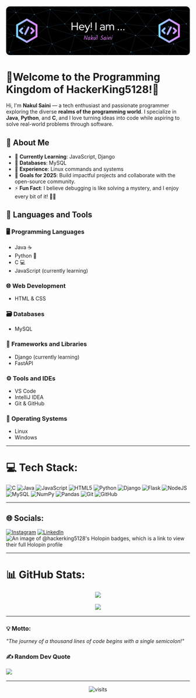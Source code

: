 ![Welcome Banner](https://github.com/HackerKing5128/HackerKing5128/blob/main/github-header-image2.png)


# 👑Welcome to the Programming Kingdom of HackerKing5128!👑  

Hi, I'm **Nakul Saini** — a tech enthusiast and passionate programmer exploring the diverse **realms of the programming world**. I specialize in **Java**, **Python**, and **C**, and I love turning ideas into code while aspiring to solve real-world problems through software.  

## 🌟 About Me

- 🔭 **Currently Learning**: JavaScript, Django  
- 💾 **Databases**: MySQL  
- 🐧 **Experience**: Linux commands and systems  
- 🎯 **Goals for 2025**: Build impactful projects and collaborate with the open-source community.  
- ⚡ **Fun Fact**: I believe debugging is like solving a mystery, and I enjoy every bit of it! 🕵️‍♂️  



## 🚀 Languages and Tools

### 🖥️ Programming Languages
- Java ☕  
- Python 🐍  
- C 💻  
- JavaScript (currently learning)  

### 🌐 Web Development
- HTML & CSS  

### 🗃️ Databases
- MySQL  

### 🌟 Frameworks and Libraries
- Django (currently learning)
- FastAPI

### ⚙️ Tools and IDEs
- VS Code  
- IntelliJ IDEA  
- Git & GitHub  

### 🐧 Operating Systems
- Linux  
- Windows  
 

---

# 💻 Tech Stack:
![C](https://img.shields.io/badge/c-%2300599C.svg?style=plastic&logo=c&logoColor=white) ![Java](https://img.shields.io/badge/java-%23ED8B00.svg?style=plastic&logo=openjdk&logoColor=white) ![JavaScript](https://img.shields.io/badge/javascript-%23323330.svg?style=plastic&logo=javascript&logoColor=%23F7DF1E) ![HTML5](https://img.shields.io/badge/html5-%23E34F26.svg?style=plastic&logo=html5&logoColor=white) ![Python](https://img.shields.io/badge/python-3670A0?style=plastic&logo=python&logoColor=ffdd54) ![Django](https://img.shields.io/badge/django-%23092E20.svg?style=plastic&logo=django&logoColor=white) ![Flask](https://img.shields.io/badge/flask-%23000.svg?style=plastic&logo=flask&logoColor=white) ![NodeJS](https://img.shields.io/badge/node.js-6DA55F?style=plastic&logo=node.js&logoColor=white) ![MySQL](https://img.shields.io/badge/mysql-4479A1.svg?style=plastic&logo=mysql&logoColor=white) ![NumPy](https://img.shields.io/badge/numpy-%23013243.svg?style=plastic&logo=numpy&logoColor=white) ![Pandas](https://img.shields.io/badge/pandas-%23150458.svg?style=plastic&logo=pandas&logoColor=white) ![Git](https://img.shields.io/badge/git-%23F05033.svg?style=plastic&logo=git&logoColor=white) ![GitHub](https://img.shields.io/badge/github-%23121011.svg?style=plastic&logo=github&logoColor=white)

---

## 🌐 Socials:
[![Instagram](https://img.shields.io/badge/Instagram-%23E4405F.svg?logo=Instagram&logoColor=white)](https://instagram.com/nakul_10405) [![LinkedIn](https://img.shields.io/badge/LinkedIn-%230077B5.svg?logo=linkedin&logoColor=white)](https://linkedin.com/in/nakul-saini2408) 
![An image of @hackerking5128's Holopin badges, which is a link to view their full Holopin profile](https://holopin.me/hackerking5128)

---

# 📊 GitHub Stats:

<div align="center">

![](https://github-readme-stats.vercel.app/api?username=HackerKing5128&theme=dark&hide_border=false&include_all_commits=false&count_private=true)<br/>
<!-- ![](https://github-readme-streak-stats.herokuapp.com/?user=HackerKing5128&theme=dark&hide_border=false)<br/> -->
![](https://github-readme-stats.vercel.app/api/top-langs/?username=HackerKing5128&theme=dark&hide_border=false&include_all_commits=false&count_private=true&layout=compact)

</div>

---

### 💡 Motto:
*"The journey of a thousand lines of code begins with a single semicolon!"*

### ✍️ Random Dev Quote
![](https://quotes-github-readme.vercel.app/api?type=horizontal&theme=gruvbox)

---
<p align="center">
  <img src="https://visit-counter.vercel.app/counter.png?page=https%3A%2F%2Fgithub.com%2FHackerKing5128%2F&s=35&c=00ff00&bg=00000000&no=4&ff=linebeam&tb=Profile+views+%3A+&ta=" alt="visits">
</p>


